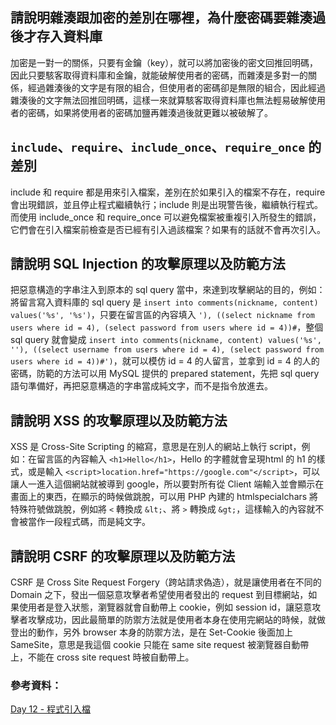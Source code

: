 ## 請說明雜湊跟加密的差別在哪裡，為什麼密碼要雜湊過後才存入資料庫
加密是一對一的關係，只要有金鑰（key），就可以將加密後的密文回推回明碼，因此只要駭客取得資料庫和金鑰，就能破解使用者的密碼，而雜湊是多對一的關係，經過雜湊後的文字是有限的組合，但使用者的密碼卻是無限的組合，因此經過雜湊後的文字無法回推回明碼，這樣一來就算駭客取得資料庫也無法輕易破解使用者的密碼，如果將使用者的密碼加鹽再雜湊過後就更難以被破解了。

## `include`、`require`、`include_once`、`require_once` 的差別
include 和 require 都是用來引入檔案，差別在於如果引入的檔案不存在，require 會出現錯誤，並且停止程式繼續執行；include 則是出現警告後，繼續執行程式。而使用 include_once 和 require_once 可以避免檔案被重複引入所發生的錯誤，它們會在引入檔案前檢查是否已經有引入過該檔案？如果有的話就不會再次引入。

## 請說明 SQL Injection 的攻擊原理以及防範方法
把惡意構造的字串注入到原本的 sql query 當中，來達到攻擊網站的目的，例如：將留言寫入資料庫的 sql query 是 `insert into comments(nickname, content) values('%s', '%s')`，只要在留言區的內容填入 `'), ((select nickname from users where id = 4), (select password from users where id = 4))#`，整個 sql query 就會變成 `insert into comments(nickname, content) values('%s', ''), ((select username from users where id = 4), (select password from users where id = 4))#')`，就可以模仿 id = 4 的人留言，並拿到 id = 4 的人的密碼，防範的方法可以用 MySQL 提供的 prepared statement，先把 sql query 語句準備好，再把惡意構造的字串當成純文字，而不是指令放進去。

##  請說明 XSS 的攻擊原理以及防範方法
XSS 是 Cross-Site Scripting 的縮寫，意思是在別人的網站上執行 script，例如：在留言區的內容輸入 `<h1>Hello</h1>`，Hello 的字體就會呈現html 的 h1 的樣式，或是輸入 `<script>location.href="https://google.com"</script>`，可以讓人一進入這個網站就被導到 google，所以要對所有從 Client 端輸入並會顯示在畫面上的東西，在顯示的時候做跳脫，可以用 PHP 內建的 htmlspecialchars 將特殊符號做跳脫，例如將 `<` 轉換成 `&lt;`、將 `>` 轉換成 `&gt;`，這樣輸入的內容就不會被當作一段程式碼，而是純文字。

## 請說明 CSRF 的攻擊原理以及防範方法
CSRF 是 Cross Site Request Forgery（跨站請求偽造），就是讓使用者在不同的 Domain 之下，發出一個惡意攻擊者希望使用者發出的 request 到目標網站，如果使用者是登入狀態，瀏覽器就會自動帶上 cookie，例如 session id，讓惡意攻擊者攻擊成功，因此最簡單的防禦方法就是使用者本身在使用完網站的時候，就做登出的動作，另外 browser 本身的防禦方法，是在 Set-Cookie 後面加上 SameSite，意思是我這個 cookie 只能在 same site request 被瀏覽器自動帶上，不能在 cross site request 時被自動帶上。

### 參考資料：
[Day 12 - 程式引入檔](https://ithelp.ithome.com.tw/articles/10205664?sc=iThelpR)
